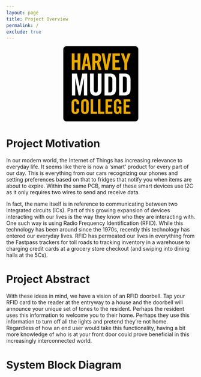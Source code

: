 ```yaml
---
layout: page
title: Project Overview
permalink: /
exclude: true
---
```

<div style="text-align: center">
  <img src="./assets/img/HMC_logo.png" alt="HMClogo" width="200" />
</div>



<!-- <div style="text-align: left">
  <img src="./assets/img/Logo.png" alt="logo" width="100" />
</div> -->
# Project Motivation
In our modern world, the Internet of Things has increasing relevance to everyday life. It seems like there is now a ‘smart’ product for every part of our day. This is everything from our cars recognizing our phones and setting preferences based on that to fridges that notify you when items are about to expire. 
Within the same PCB, many of these smart devices use I2C as it only requires two wires to send and receive data. 

In fact, the name itself is in reference to communicating between two integrated circuits (ICs).
Part of this growing expansion of devices interacting with our lives is the way they know who they are interacting with. One such way is using Radio Frequency Identification (RFID). While this technology has been around since the 1970s, recently this technology has entered our everyday lives. RFID has permeated our lives in everything from the Fastpass trackers for toll roads to tracking inventory in a warehouse to charging credit cards at a grocery store checkout (and swiping into dining halls at the 5Cs). 

# Project Abstract
With these ideas in mind, we have a vision of an RFID doorbell. Tap your RFID card to the reader at the entryway to a house and the doorbell will announce your unique set of tones to the resident. Perhaps the resident uses this information to welcome you to their home. Perhaps they use this information to turn off all the lights and pretend they’re not home. Regardless of how an end user would take this functionality, having a bit more knowledge of who is at your front door could prove beneficial in this increasingly interconnected world.


# System Block Diagram
